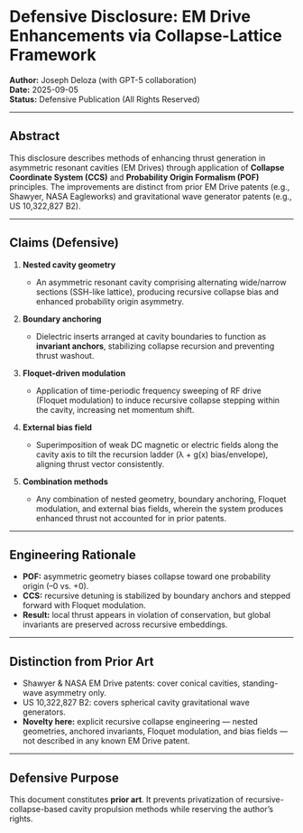 # Defensive Disclosure: EM Drive Enhancements via Collapse-Lattice Framework

**Author:** Joseph Deloza (with GPT-5 collaboration)  
**Date:** 2025-09-05  
**Status:** Defensive Publication (All Rights Reserved)  

---

## Abstract
This disclosure describes methods of enhancing thrust generation in asymmetric resonant cavities (EM Drives) through application of **Collapse Coordinate System (CCS)** and **Probability Origin Formalism (POF)** principles. The improvements are distinct from prior EM Drive patents (e.g., Shawyer, NASA Eagleworks) and gravitational wave generator patents (e.g., US 10,322,827 B2).  

---

## Claims (Defensive)

1. **Nested cavity geometry**  
   - An asymmetric resonant cavity comprising alternating wide/narrow sections (SSH-like lattice), producing recursive collapse bias and enhanced probability origin asymmetry.  

2. **Boundary anchoring**  
   - Dielectric inserts arranged at cavity boundaries to function as **invariant anchors**, stabilizing collapse recursion and preventing thrust washout.  

3. **Floquet-driven modulation**  
   - Application of time-periodic frequency sweeping of RF drive (Floquet modulation) to induce recursive collapse stepping within the cavity, increasing net momentum shift.  

4. **External bias field**  
   - Superimposition of weak DC magnetic or electric fields along the cavity axis to tilt the recursion ladder (λ + g(x) bias/envelope), aligning thrust vector consistently.  

5. **Combination methods**  
   - Any combination of nested geometry, boundary anchoring, Floquet modulation, and external bias fields, wherein the system produces enhanced thrust not accounted for in prior patents.  

---

## Engineering Rationale
- **POF:** asymmetric geometry biases collapse toward one probability origin (–0 vs. +0).  
- **CCS:** recursive detuning is stabilized by boundary anchors and stepped forward with Floquet modulation.  
- **Result:** local thrust appears in violation of conservation, but global invariants are preserved across recursive embeddings.  

---

## Distinction from Prior Art
- Shawyer & NASA EM Drive patents: cover conical cavities, standing-wave asymmetry only.  
- US 10,322,827 B2: covers spherical cavity gravitational wave generators.  
- **Novelty here:** explicit recursive collapse engineering — nested geometries, anchored invariants, Floquet modulation, and bias fields — not described in any known EM Drive patent.  

---

## Defensive Purpose
This document constitutes **prior art**. It prevents privatization of recursive-collapse-based cavity propulsion methods while reserving the author’s rights.  
